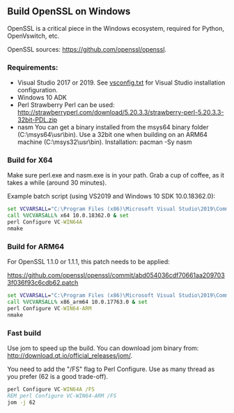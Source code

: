 ## Build OpenSSL on Windows

OpenSSL is a critical piece in the Windows ecosystem, required for Python, OpenVswitch, etc.

OpenSSL sources: https://github.com/openssl/openssl.

### Requirements:

  * Visual Studio 2017 or 2019.
    See [vsconfig.txt](../../vsconfig.txt) for Visual Studio installation configuration.
  * Windows 10 ADK
  * Perl
    Strawberry Perl can be used: http://strawberryperl.com/download/5.20.3.3/strawberry-perl-5.20.3.3-32bit-PDL.zip
  * nasm
    You can get a binary installed from the msys64 binary folder (C:\msys64\usr\bin).
    Use a 32bit one when building on an ARM64 machine (C:\msys32\usr\bin).
    Installation: pacman -Sy nasm

### Build for X64
Make sure perl.exe and nasm.exe is in your path.
Grab a cup of coffee, as it takes a while (around 30 minutes).

Example batch script (using VS2019 and Windows 10 SDK 10.0.18362.0):

```cmd
set VCVARSALL="C:\Program Files (x86)\Microsoft Visual Studio\2019\Community\VC\Auxiliary\Build\vcvarsall.bat"
call %VCVARSALL% x64 10.0.18362.0 & set
perl Configure VC-WIN64A
nmake
```

### Build for ARM64

For OpenSSL 1.1.0 or 1.1.1, this patch needs to be applied:

https://github.com/openssl/openssl/commit/abd054036cdf70661aa2097033f036f93c6cdb62.patch

```cmd
set VCVARSALL="C:\Program Files (x86)\Microsoft Visual Studio\2019\Community\VC\Auxiliary\Build\vcvarsall.bat"
call %VCVARSALL% x86_arm64 10.0.17763.0 & set
perl Configure VC-WIN64-ARM
nmake
```

### Fast build

Use jom to speed up the build.
You can download jom binary from: http://download.qt.io/official_releases/jom/.

You need to add the "/FS" flag to Perl Configure. Use as many thread as you prefer (62 is a good  trade-off).

```cmd
perl Configure VC-WIN64A /FS
REM perl Configure VC-WIN64-ARM /FS
jom -j 62
```
